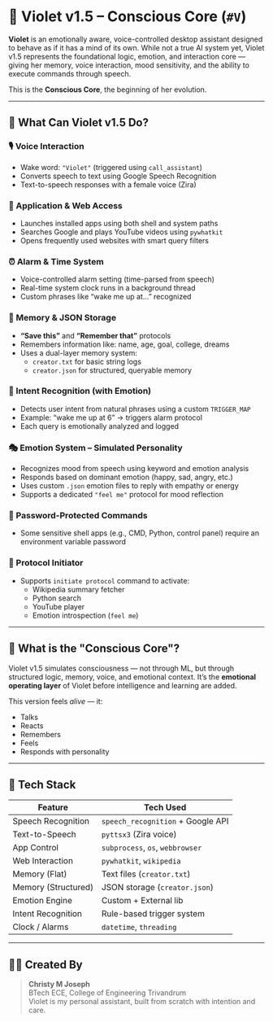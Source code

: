 # 🌸 Violet v1.5 – Conscious Core (`#V`)

**Violet** is an emotionally aware, voice-controlled desktop assistant designed to behave as if it has a mind of its own. While not a true AI system yet, Violet v1.5 represents the foundational logic, emotion, and interaction core — giving her memory, voice interaction, mood sensitivity, and the ability to execute commands through speech.

This is the **Conscious Core**, the beginning of her evolution.

---

## 🧠 What Can Violet v1.5 Do?

### 🎙️ Voice Interaction
- Wake word: `"Violet"` (triggered using `call_assistant`)
- Converts speech to text using Google Speech Recognition
- Text-to-speech responses with a female voice (Zira)

### 📂 Application & Web Access
- Launches installed apps using both shell and system paths
- Searches Google and plays YouTube videos using `pywhatkit`
- Opens frequently used websites with smart query filters

### ⏰ Alarm & Time System
- Voice-controlled alarm setting (time-parsed from speech)
- Real-time system clock runs in a background thread
- Custom phrases like “wake me up at...” recognized

### 🧠 Memory & JSON Storage
- **“Save this”** and **“Remember that”** protocols
- Remembers information like: name, age, goal, college, dreams
- Uses a dual-layer memory system:
  - `creator.txt` for basic string logs
  - `creator.json` for structured, queryable memory

### 🧭 Intent Recognition (with Emotion)
- Detects user intent from natural phrases using a custom `TRIGGER_MAP`
- Example: “wake me up at 6” → triggers alarm protocol
- Each query is emotionally analyzed and logged

### 🎭 Emotion System – Simulated Personality
- Recognizes mood from speech using keyword and emotion analysis
- Responds based on dominant emotion (happy, sad, angry, etc.)
- Uses custom `.json` emotion files to reply with empathy or energy
- Supports a dedicated `"feel me"` protocol for mood reflection

### 🔐 Password-Protected Commands
- Some sensitive shell apps (e.g., CMD, Python, control panel) require an environment variable password

### 🔄 Protocol Initiator
- Supports `initiate protocol` command to activate:
  - Wikipedia summary fetcher
  - Python search
  - YouTube player
  - Emotion introspection (`feel me`)

---

## 🔮 What is the "Conscious Core"?

Violet v1.5 simulates consciousness — not through ML, but through structured logic, memory, voice, and emotional context. It’s the **emotional operating layer** of Violet before intelligence and learning are added.

This version feels *alive* — it:
- Talks  
- Reacts  
- Remembers  
- Feels  
- Responds with personality

---

## 📌 Tech Stack

| Feature                 | Tech Used                        |
|------------------------|----------------------------------|
| Speech Recognition     | `speech_recognition` + Google API |
| Text-to-Speech         | `pyttsx3` (Zira voice)           |
| App Control            | `subprocess`, `os`, `webbrowser`|
| Web Interaction        | `pywhatkit`, `wikipedia`         |
| Memory (Flat)          | Text files (`creator.txt`)       |
| Memory (Structured)    | JSON storage (`creator.json`)    |
| Emotion Engine         | Custom + External lib            |
| Intent Recognition     | Rule-based trigger system        |
| Clock / Alarms         | `datetime`, `threading`          |

---



## 👨‍💻 Created By

> **Christy M Joseph**  
> BTech ECE, College of Engineering Trivandrum  
> Violet is my personal assistant, built from scratch with intention and care.


